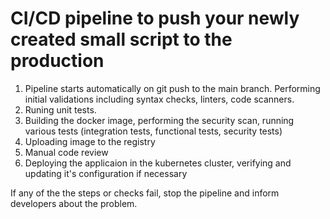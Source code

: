 # CI/CD pipeline to push your newly created small script to the production

1. Pipeline starts automatically on git push to the main branch. Performing initial validations including syntax checks, linters, code scanners.
2. Runing unit tests.
3. Building the docker image, performing the security scan, running various tests (integration tests, functional tests, security tests)
4. Uploading image to the registry
5. Manual code review
6. Deploying the applicaion in the kubernetes cluster, verifying and updating it's configuration if necessary

If any of the the steps or checks fail, stop the pipeline and inform developers about the problem.
